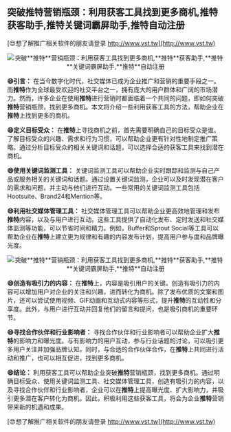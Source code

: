 ## **突破**推特**营销瓶颈：利用获客工具找到更多商机,**推特**获客助手,**推特**关键词霸屏助手,**推特**自动注册**

[😍想了解推广相关软件的朋友请登录 http://www.vst.tw](http://www.vst.tw)

 <center><img src="https://vst.tw/MP4/tuiguang/png/2.png" alt="突破**推特**营销瓶颈：利用获客工具找到更多商机,**推特**获客助手,**推特**关键词霸屏助手,**推特**自动注册"></center>

**😄引言：**
在当今数字化时代，社交媒体已成为企业推广和营销的重要手段之一。而**推特**作为全球最受欢迎的社交平台之一，拥有庞大的用户群体和广阔的市场潜力。然而，许多企业在使用**推特**进行营销时都面临着一个共同的问题，即如何突破**推特**营销瓶颈，找到更多商机。本文将介绍一些利用获客工具的方法，帮助企业在**推特**上找到更多的商机。

**😄定义目标受众：**
在**推特**上寻找商机之前，首先需要明确自己的目标受众是谁。了解目标受众的兴趣、需求和行为习惯，可以帮助企业更有针对性地制定推广策略。通过分析目标受众的相关关键词和话题，可以选择合适的获客工具来找到潜在商机。

**😄使用关键词监测工具：**
关键词监测工具可以帮助企业实时跟踪和监测与自己产品或服务相关的关键词和话题。通过设置关键词监测，企业可以及时发现潜在客户的需求和问题，并主动与他们进行互动。一些常用的关键词监测工具包括Hootsuite、Brand24和Mention等。

**😄利用社交媒体管理工具：**
社交媒体管理工具可以帮助企业更高效地管理和发布**推特**内容，以及与用户进行互动。这些工具提供了自动化发布、定时发送和社交媒体监测等功能，可以节省时间和精力。例如，Buffer和Sprout Social等工具可以帮助企业在**推特**上建立更为规律和有趣的内容发布计划，提高用户参与度和品牌曝光度。

 <center><img src="https://vst.tw/MP4/tuiguang/png/3.png" alt="突破**推特**营销瓶颈：利用获客工具找到更多商机,**推特**获客助手,**推特**关键词霸屏助手,**推特**自动注册"></center>

**😄创造有吸引力的内容：**
在**推特**上，内容是吸引用户的关键。创造有吸引力的内容可以增加用户对企业的关注和兴趣，进而转化为商机。除了发布优质的文案和图片，还可以尝试使用视频、GIF动画和互动式内容等形式，提升**推特**的互动性和分享度。此外，与用户进行互动并回复他们的留言和提问，也是吸引商机的重要环节。

**😄寻找合作伙伴和行业影响者：**
寻找合作伙伴和行业影响者可以帮助企业扩大**推特**的影响力和曝光度。与有影响力的用户互动，参与行业话题的讨论，可以吸引更多用户关注并加强品牌认知。同时，与合适的合作伙伴合作，在**推特**上共同进行活动和推广，也可以相互促进，找到更多商机。

**😄结论：**
利用获客工具可以帮助企业突破**推特**营销瓶颈，找到更多商机。通过明确目标受众、使用关键词监测工具、社交媒体管理工具，创造有吸引力的内容，以及寻找合作伙伴和行业影响者，企业可以在**推特**上提高曝光度、扩大影响力，并吸引更多潜在客户转化为商机。因此，积极利用这些获客工具，将会为企业**推特**营销带来新的机遇和成果。

[😍想了解推广相关软件的朋友请登录 http://www.vst.tw](http://www.vst.tw)



